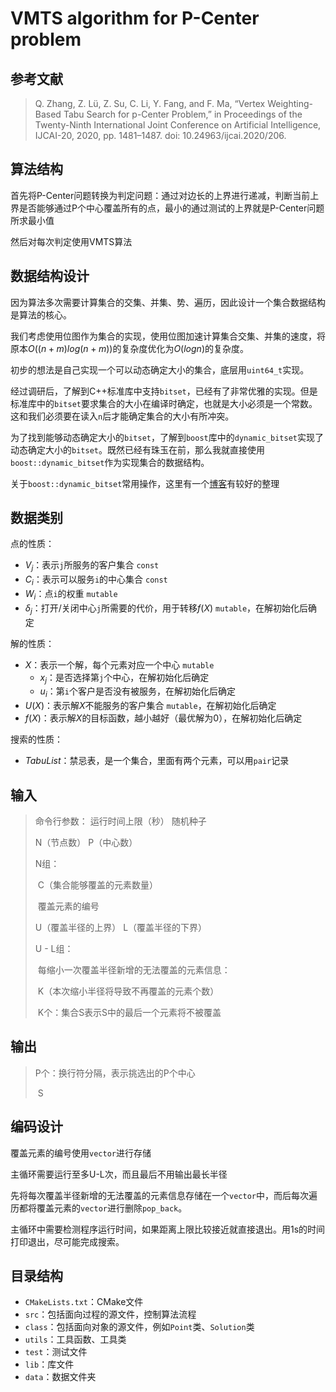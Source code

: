 # VMTS algorithm for P-Center problem
## 参考文献

> Q. Zhang, Z. Lü, Z. Su, C. Li, Y. Fang, and F. Ma, “Vertex Weighting-Based Tabu Search for p-Center Problem,” in Proceedings of the Twenty-Ninth International Joint Conference on Artificial Intelligence, IJCAI-20, 2020, pp. 1481–1487. doi: 10.24963/ijcai.2020/206.

## 算法结构

首先将P-Center问题转换为判定问题：通过对边长的上界进行递减，判断当前上界是否能够通过P个中心覆盖所有的点，最小的通过测试的上界就是P-Center问题所求最小值

然后对每次判定使用VMTS算法

## 数据结构设计

因为算法多次需要计算集合的交集、并集、势、遍历，因此设计一个集合数据结构是算法的核心。

我们考虑使用位图作为集合的实现，使用位图加速计算集合交集、并集的速度，将原本$O((n+m)log(n+m))$的复杂度优化为$O(logn)$的复杂度。

初步的想法是自己实现一个可以动态确定大小的集合，底层用`uint64_t`实现。

经过调研后，了解到C++标准库中支持`bitset`，已经有了非常优雅的实现。但是标准库中的`bitset`要求集合的大小在编译时确定，也就是大小必须是一个常数。这和我们必须要在读入`n`后才能确定集合的大小有所冲突。

为了找到能够动态确定大小的`bitset`，了解到`boost`库中的`dynamic_bitset`实现了动态确定大小的`bitset`。既然已经有珠玉在前，那么我就直接使用`boost::dynamic_bitset`作为实现集合的数据结构。

关于`boost::dynamic_bitset`常用操作，这里有一个[博客](https://izualzhy.cn/boost-dynamic-bitset)有较好的整理

## 数据类别

点的性质：

- $V_j$：表示`j`所服务的客户集合	`const`
- $C_i$：表示可以服务`i`的中心集合   `const`
- $W_i$：点`i`的权重  `mutable`
- $\delta_j$：打开/关闭中心`j`所需要的代价，用于转移$f(X)$ `mutable`，在解初始化后确定

解的性质：

- $X$：表示一个解，每个元素对应一个中心  `mutable`
  - $x_j$：是否选择第`j`个中心，在解初始化后确定
  - $u_i$：第`i`个客户是否没有被服务，在解初始化后确定
- $U(X)$：表示解$X$不能服务的客户集合  `mutable`，在解初始化后确定
- $f(X)$：表示解$X$的目标函数，越小越好（最优解为0），在解初始化后确定

搜索的性质：

- $TabuList$：禁忌表，是一个集合，里面有两个元素，可以用`pair`记录

## 输入

> 命令行参数：  运行时间上限（秒） 随机种子
>
> N（节点数）		P（中心数）
>
> N组：
>
> ​	C（集合能够覆盖的元素数量）
>
> ​		覆盖元素的编号
>
> U（覆盖半径的上界）	L（覆盖半径的下界）
>
> U - L组：
>
> ​	每缩小一次覆盖半径新增的无法覆盖的元素信息：
>
> ​	K（本次缩小半径将导致不再覆盖的元素个数） 
>
> ​		K个：集合S表示S中的最后一个元素将不被覆盖

## 输出

> P个：换行符分隔，表示挑选出的P个中心
>
> ​	S

## 编码设计

覆盖元素的编号使用`vector`进行存储

主循环需要运行至多U-L次，而且最后不用输出最长半径

先将每次覆盖半径新增的无法覆盖的元素信息存储在一个`vector`中，而后每次遍历都将覆盖元素的`vector`进行删除`pop_back`。

主循环中需要检测程序运行时间，如果距离上限比较接近就直接退出。用1s的时间打印退出，尽可能完成搜索。

## 目录结构

- `CMakeLists.txt`：CMake文件
- `src`：包括面向过程的源文件，控制算法流程
- `class`：包括面向对象的源文件，例如`Point`类、`Solution`类
- `utils`：工具函数、工具类
- `test`：测试文件
- `lib`：库文件
- `data`：数据文件夹